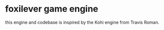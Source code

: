 # foxilever game engine

this engine and codebase is inspired by the Kohi engine from Travis Roman.

